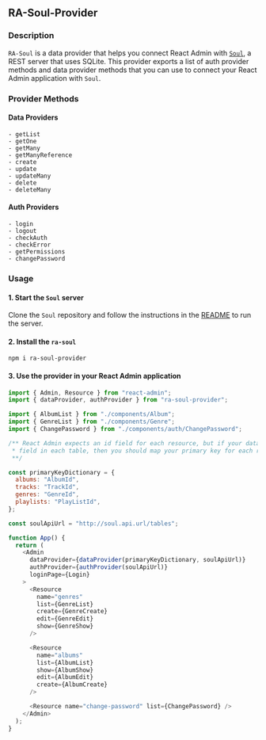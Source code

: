 ## RA-Soul-Provider

### Description

`RA-Soul` is a data provider that helps you connect React Admin with [`Soul`](https://github.com/thevahidal/soul), a REST server that uses SQLite. This provider exports a list of auth provider methods and data provider methods that you can use to connect your React Admin application with `Soul`.

### Provider Methods

#### Data Providers

```
- getList
- getOne
- getMany
- getManyReference
- create
- update
- updateMany
- delete
- deleteMany
```

#### Auth Providers

```
- login
- logout
- checkAuth
- checkError
- getPermissions
- changePassword
```

### Usage

#### 1. Start the `Soul` server

Clone the `Soul` repository and follow the instructions in the [README](https://github.com/thevahidal/soul/blob/main/README.md) to run the server.

#### 2. Install the `ra-soul`

```
npm i ra-soul-provider
```

#### 3. Use the provider in your React Admin application

```js
import { Admin, Resource } from "react-admin";
import { dataProvider, authProvider } from "ra-soul-provider";

import { AlbumList } from "./components/Album";
import { GenreList } from "./components/Genre";
import { ChangePassword } from "./components/auth/ChangePassword";

/** React Admin expects an id field for each resource, but if your database doesn't have an id
 * field in each table, then you should map your primary key for each resource
 **/

const primaryKeyDictionary = {
  albums: "AlbumId",
  tracks: "TrackId",
  genres: "GenreId",
  playlists: "PlayListId",
};

const soulApiUrl = "http://soul.api.url/tables";

function App() {
  return (
    <Admin
      dataProvider={dataProvider(primaryKeyDictionary, soulApiUrl)}
      authProvider={authProvider(soulApiUrl)}
      loginPage={Login}
    >
      <Resource
        name="genres"
        list={GenreList}
        create={GenreCreate}
        edit={GenreEdit}
        show={GenreShow}
      />

      <Resource
        name="albums"
        list={AlbumList}
        show={AlbumShow}
        edit={AlbumEdit}
        create={AlbumCreate}
      />

      <Resource name="change-password" list={ChangePassword} />
    </Admin>
  );
}
```
